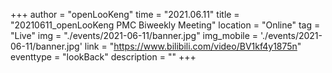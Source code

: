 ﻿+++
author = "openLooKeng"
time = "2021.06.11" 
title = "20210611_openLooKeng PMC Biweekly Meeting" 
location = "Online" 
tag = "Live"
img = "./events/2021-06-11/banner.jpg" 
img_mobile = './events/2021-06-11/banner.jpg'
link = "https://www.bilibili.com/video/BV1kf4y1875n"
eventtype = "lookBack"
description = ""
+++

